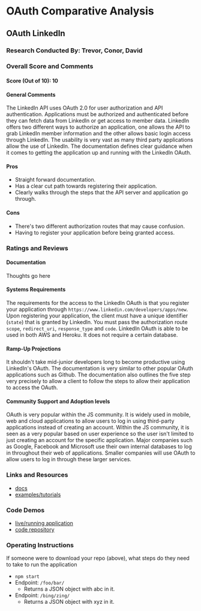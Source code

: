 # OAuth Comparative Analysis

## OAuth LinkedIn

### Research Conducted By: Trevor, Conor, David

### Overall Score and Comments
#### Score (Out of 10): 10
#### General Comments

The LinkedIn API uses OAuth 2.0 for user authorization and API authentication. Applications must be authorized and authenticated before they can fetch data from LinkedIn or get access to member data. LinkedIn offers two different ways to authorize an application, one allows the API to grab LinkedIn member information and the other allows basic login access through LinkedIn. The usability is very vast as many third party applications allow the use of LinkedIn. The documentation defines clear guidance when it comes to getting the application up and running with the LinkedIn OAuth.

#### Pros
* Straight forward documentation.
* Has a clear cut path towards registering their application.
* Clearly walks through the steps that the API server and application go through.

#### Cons
* There's two different authorization routes that may cause confusion.
* Having to register your application before being granted access.

### Ratings and Reviews
#### Documentation
Thoughts go here

#### Systems Requirements
The requirements for the access to the LinkedIn OAuth is that you register your application through `https://www.linkedin.com/developers/apps/new`. Upon registering your application, the client must have a unique identifier (`state`) that is granted by LinkedIn. You must pass the authorization route `scope`, `redirect_uri`, `response_type` and `code`. LinkedIn OAuth is able to be used in both AWS and Heroku. It does not require a certain database.

#### Ramp-Up Projections
It shouldn't take mid-junior developers long to become productive using LinkedIn's OAuth. The documentation is very similar to other popular OAuth applications such as Github. The documentation also outlines the five step very precisely to allow a client to follow the steps to allow their application to access the OAuth.

#### Community Support and Adoption levels
OAuth is very popular within the JS community. It is widely used in mobile, web and cloud applications to allow users to log in using third-party applications instead of creating an account. Within the JS community, it is seen as a very popular based on user experience so the user isn't limited to just creating an account for the specific application. Major companies such as Google, Facebook and Microsoft use their own internal databases to log in throughout their web of applications. Smaller companies will use OAuth to allow users to log in through these larger services.

### Links and Resources
* [docs](https://docs.microsoft.com/en-us/linkedin/shared/authentication/authorization-code-flow?context=linkedin/context)
* [examples/tutorials](https://requests-oauthlib.readthedocs.io/en/latest/examples/linkedin.html)

### Code Demos
* [live/running application](http://xyz.com)
* [code repository](http://xyz.com)

### Operating Instructions
If someone were to download your repo (above), what steps do they need to take to run the application
* `npm start`
* Endpoint: `/foo/bar/`
  * Returns a JSON object with abc in it.
* Endpoint: `/bing/zing/`
  * Returns a JSON object with xyz in it.
